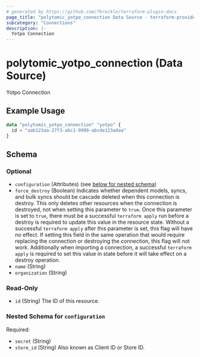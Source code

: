 ```yaml
---
# generated by https://github.com/fbreckle/terraform-plugin-docs
page_title: "polytomic_yotpo_connection Data Source - terraform-provider-polytomic"
subcategory: "Connections"
description: |-
  Yotpo Connection
---
```


# polytomic_yotpo_connection (Data Source)

Yotpo Connection

## Example Usage

```terraform
data "polytomic_yotpo_connection" "yotpo" {
  id = "aab123aa-27f3-abc1-9999-abcde123a4aa"
}
```

<!-- schema generated by tfplugindocs -->
## Schema

### Optional

- `configuration` (Attributes) (see [below for nested schema](#nestedatt--configuration))
- `force_destroy` (Boolean) Indicates whether dependent models, syncs, and bulk syncs should be cascade deleted when this connection is destroy. This only deletes other resources when the connection is destroyed, not when setting this parameter to `true`. Once this parameter is set to `true`, there must be a successful `terraform apply` run before a destroy is required to update this value in the resource state. Without a successful `terraform apply` after this parameter is set, this flag will have no effect. If setting this field in the same operation that would require replacing the connection or destroying the connection, this flag will not work. Additionally when importing a connection, a successful `terraform apply` is required to set this value in state before it will take effect on a destroy operation.
- `name` (String)
- `organization` (String)

### Read-Only

- `id` (String) The ID of this resource.

<a id="nestedatt--configuration"></a>
### Nested Schema for `configuration`

Required:

- `secret` (String)
- `store_id` (String) Also known as Client ID or Store ID.


